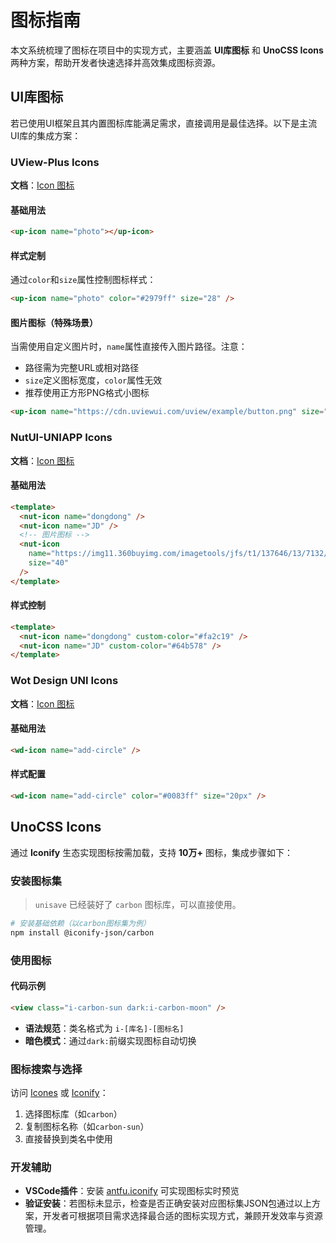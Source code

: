 # 图标指南

本文系统梳理了图标在项目中的实现方式，主要涵盖 **UI库图标** 和 **UnoCSS Icons** 两种方案，帮助开发者快速选择并高效集成图标资源。

## UI库图标

若已使用UI框架且其内置图标库能满足需求，直接调用是最佳选择。以下是主流UI库的集成方案：

### UView-Plus Icons

**文档**：[Icon 图标](https://uview-plus.jiangruyi.com/components/icon.html)

#### 基础用法

```html
<up-icon name="photo"></up-icon>
```

#### 样式定制

通过`color`和`size`属性控制图标样式：

```html
<up-icon name="photo" color="#2979ff" size="28" />
```

#### 图片图标（特殊场景）

当需使用自定义图片时，`name`属性直接传入图片路径。注意：

- 路径需为完整URL或相对路径
- `size`定义图标宽度，`color`属性无效
- 推荐使用正方形PNG格式小图标

```html
<up-icon name="https://cdn.uviewui.com/uview/example/button.png" size="40" />
```

### NutUI-UNIAPP Icons

**文档**：[Icon 图标](https://nutui-uniapp.pages.dev/components/basic/icon.html)

#### 基础用法

```html
<template>
  <nut-icon name="dongdong" />
  <nut-icon name="JD" />
  <!-- 图片图标 -->
  <nut-icon
    name="https://img11.360buyimg.com/imagetools/jfs/t1/137646/13/7132/1648/5f4c748bE43da8ddd/a3f06d51dcae7b60.png"
    size="40"
  />
</template>
```

#### 样式控制

```html
<template>
  <nut-icon name="dongdong" custom-color="#fa2c19" />
  <nut-icon name="JD" custom-color="#64b578" />
</template>
```

### Wot Design UNI Icons

**文档**：[Icon 图标](https://wot-design-uni.cn/component/icon.html)

#### 基础用法

```html
<wd-icon name="add-circle" />
```

#### 样式配置

```html
<wd-icon name="add-circle" color="#0083ff" size="20px" />
```

## UnoCSS Icons

通过 **Iconify** 生态实现图标按需加载，支持 **10万+** 图标，集成步骤如下：

### 安装图标集

> `unisave` 已经装好了 `carbon` 图标库，可以直接使用。

```bash
# 安装基础依赖（以carbon图标集为例）
npm install @iconify-json/carbon
```

### 使用图标

#### 代码示例

```html
<view class="i-carbon-sun dark:i-carbon-moon" />
```

- **语法规范**：类名格式为 `i-[库名]-[图标名]`
- **暗色模式**：通过`dark:`前缀实现图标自动切换

### 图标搜索与选择

访问 [Icones](https://icones.js.org/) 或 [Iconify](https://icon-sets.iconify.design/)：

1. 选择图标库（如`carbon`）
2. 复制图标名称（如`carbon-sun`）
3. 直接替换到类名中使用

### 开发辅助

- **VSCode插件**：安装 [antfu.iconify](https://marketplace.visualstudio.com/items?itemName=antfu.iconify) 可实现图标实时预览
- **验证安装**：若图标未显示，检查是否正确安装对应图标集JSON包通过以上方案，开发者可根据项目需求选择最合适的图标实现方式，兼顾开发效率与资源管理。
